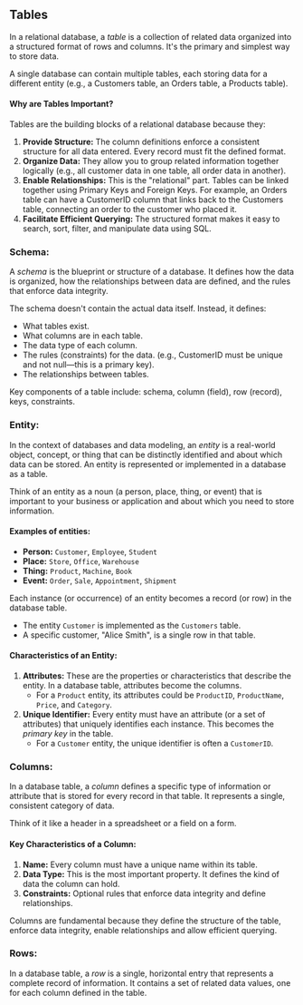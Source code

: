## Tables
In a relational database, a *table* is a collection of related data organized into a structured format of rows and columns. It's the primary and simplest way to store data.  

A single database can contain multiple tables, each storing data for a different entity (e.g., a Customers table, an Orders table, a Products table).

#### Why are Tables Important?
Tables are the building blocks of a relational database because they:
1. **Provide Structure:** The column definitions enforce a consistent structure for all data entered. Every record must fit the defined format.
2. **Organize Data:** They allow you to group related information together logically (e.g., all customer data in one table, all order data in another).
3. **Enable Relationships:** This is the "relational" part. Tables can be linked together using Primary Keys and Foreign Keys. For example, an Orders table can have a CustomerID column that links back to the Customers table, connecting an order to the customer who placed it.
4. **Facilitate Efficient Querying:** The structured format makes it easy to search, sort, filter, and manipulate data using SQL.

### Schema:
A *schema* is the blueprint or structure of a database. It defines how the data is organized, how the relationships between data are defined, and the rules that enforce data integrity.  

The schema doesn't contain the actual data itself. Instead, it defines:
- What tables exist. 
- What columns are in each table.
- The data type of each column.
- The rules (constraints) for the data. (e.g., CustomerID must be unique and not null—this is a primary key).
- The relationships between tables.

Key components of a table include: schema, column (field), row (record), keys, constraints.

### Entity:
In the context of databases and data modeling, an *entity* is a real-world object, concept, or thing that can be distinctly identified and about which data can be stored. An entity is represented or implemented in a database as a table.  

Think of an entity as a noun (a person, place, thing, or event) that is important to your business or application and about which you need to store information.  

#### Examples of entities:
- **Person:** `Customer`, `Employee`, `Student`
- **Place:** `Store`, `Office`, `Warehouse`
- **Thing:** `Product`, `Machine`, `Book`
- **Event:** `Order`, `Sale`, `Appointment`, `Shipment`  

Each instance (or occurrence) of an entity becomes a record (or row) in the database table.
- The entity `Customer` is implemented as the `Customers` table.
- A specific customer, "Alice Smith", is a single row in that table.

#### Characteristics of an Entity:
1. **Attributes:** These are the properties or characteristics that describe the entity. In a database table, attributes become the columns.
    - For a `Product` entity, its attributes could be `ProductID`, `ProductName`, `Price`, and `Category`.
2. **Unique Identifier:** Every entity must have an attribute (or a set of attributes) that uniquely identifies each instance. This becomes the *primary key* in the table.
    - For a `Customer` entity, the unique identifier is often a `CustomerID`.

### Columns:
In a database table, a *column* defines a specific type of information or attribute that is stored for every record in that table. It represents a single, consistent category of data.  

Think of it like a header in a spreadsheet or a field on a form.

#### Key Characteristics of a Column:
1. **Name:** Every column must have a unique name within its table.
2. **Data Type:** This is the most important property. It defines the kind of data the column can hold.
3. **Constraints:** Optional rules that enforce data integrity and define relationships.

Columns are fundamental because they define the structure of the table, enforce data integrity, enable relationships and allow efficient querying.

### Rows:
In a database table, a *row* is a single, horizontal entry that represents a complete record of information. It contains a set of related data values, one for each column defined in the table.
